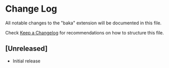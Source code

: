 # Change Log

All notable changes to the "baka" extension will be documented in this file.

Check [Keep a Changelog](http://keepachangelog.com/) for recommendations on how to structure this file.

## [Unreleased]

- Initial release
